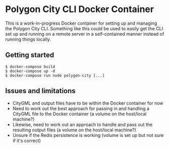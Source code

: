 # Polygon City CLI Docker Container

This is a work-in-progress Docker container for setting up and managing the Polygon City CLI. Something like this could be used to easily get the CLI set up and running on a remote server in a self-contained manner instead of running things locally.


## Getting started

```
$ docker-compose build
$ docker-compose up -d
$ docker-compose run node polygon-city [...]
```

## Issues and limitations

* CityGML and output files have to be within the Docker container for now
* Need to work out the best approach for passing in and handling a CityGML file to the Docker container (a volume on the host/local machine?)
* Likewise, need to work out an approach to handle and pass out the resulting output files (a volume on the host/local machine?)
* Unsure if the Redis persistence is working (volume is set up but not sure if it's correct)
